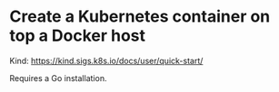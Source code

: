 # Create a Kubernetes container on top a Docker host

Kind: https://kind.sigs.k8s.io/docs/user/quick-start/

Requires a Go installation.